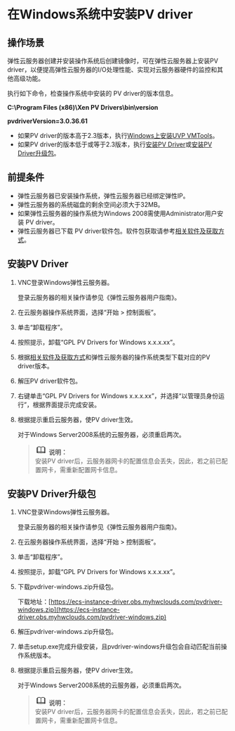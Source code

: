 # 在Windows系统中安装PV driver<a name="ZH-CN_TOPIC_0037352182"></a>

## 操作场景<a name="section854616214319"></a>

弹性云服务器创建并安装操作系统后创建镜像时，可在弹性云服务器上安装PV driver，以便提高弹性云服务器的I/O处理性能、实现对云服务器硬件的监控和其他高级功能。

执行如下命令，检查操作系统中安装的 PV driver的版本信息。

**C:\\Program Files \(x86\)\\Xen PV Drivers\\bin\\version**

**pvdriverVersion=3.0.36.61**

-   如果PV driver的版本高于2.3版本，执行[Windows上安装UVP VMTools](Windows上安装UVP-VMTools.md)。
-   如果PV driver的版本低于或等于2.3版本，执行[安装PV Driver](#zh-cn_topic_0036684067_section46181951)或[安装PV Driver升级包](#section14208143620187)。

## 前提条件<a name="zh-cn_topic_0036684067_section34957489"></a>

-   弹性云服务器已安装操作系统，弹性云服务器已经绑定弹性IP。
-   弹性云服务器的系统磁盘的剩余空间必须大于32MB。
-   如果弹性云服务器的操作系统为Windows 2008需使用Administrator用户安装 PV driver。
-   弹性云服务器已下载 PV driver软件包。软件包获取请参考[相关软件及获取方式](相关软件及获取方式.md)。

## 安装PV Driver<a name="zh-cn_topic_0036684067_section46181951"></a>

1.  VNC登录Windows弹性云服务器。

    登录云服务器的相关操作请参见《弹性云服务器用户指南》。

2.  在云服务器操作系统界面，选择“开始 \> 控制面板”。
3.  单击“卸载程序”。
4.  按照提示，卸载“GPL PV Drivers for Windows x.x.x.xx”。
5.  根据[相关软件及获取方式](相关软件及获取方式.md)和弹性云服务器的操作系统类型下载对应的PV driver版本。
6.  解压PV driver软件包。
7.  右键单击“GPL PV Drivers for Windows x.x.x.xx”，并选择“以管理员身份运行”，根据界面提示完成安装。
8.  根据提示重启云服务器，使PV driver生效。

    对于Windows Server2008系统的云服务器，必须重启两次。

    >![](public_sys-resources/icon-note.gif) **说明：**   
    >安装PV driver后，云服务器网卡的配置信息会丢失，因此，若之前已配置网卡，需重新配置网卡信息。  


## 安装PV Driver升级包<a name="section14208143620187"></a>

1.  VNC登录Windows弹性云服务器。

    登录云服务器的相关操作请参见《弹性云服务器用户指南》。

2.  在云服务器操作系统界面，选择“开始 \> 控制面板”。
3.  单击“卸载程序”。
4.  按照提示，卸载“GPL PV Drivers for Windows x.x.x.xx”。
5.  下载pvdriver-windows.zip升级包。

    下载地址：[https://ecs-instance-driver.obs.myhwclouds.com/pvdriver-windows.zip](https://ecs-instance-driver.obs.myhwclouds.com/pvdriver-windows.zip)

6.  解压pvdriver-windows.zip升级包。
7.  单击setup.exe完成升级安装，且pvdriver-windows升级包会自动匹配当前操作系统版本。
8.  根据提示重启云服务器，使PV driver生效。

    对于Windows Server2008系统的云服务器，必须重启两次。

    >![](public_sys-resources/icon-note.gif) **说明：**   
    >安装PV driver后，云服务器网卡的配置信息会丢失，因此，若之前已配置网卡，需重新配置网卡信息。  


